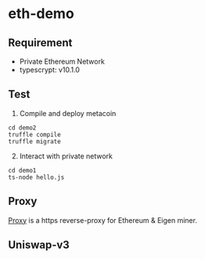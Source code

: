 # eth-demo
## Requirement

* Private Ethereum Network
* typescrypt: v10.1.0

## Test
1. Compile and deploy metacoin
```
cd demo2
truffle compile
truffle migrate 
```

2. Interact with private network
```
cd demo1
ts-node hello.js
```

## Proxy
[Proxy](./proxy) is a https reverse-proxy for Ethereum & Eigen miner.


## Uniswap-v3

